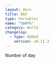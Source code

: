 ```yaml
---
layout: docs
title: DAY
type: Variables
name: "%DAY%"
category: World
changelog:
  - type: Added
    version: v0.11.3
---
```

Number of day
